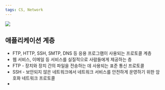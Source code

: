 ```yaml
---
tags: CS, Network
---
```

![](https://i.imgur.com/P5mCl45.png)

## 애플리케이션 계층
* FTP, HTTP, SSH, SMTP, DNS 등 응용 프로그램이 사용되는 프로토콜 계층
* 웹 서비스, 이메일 등 서비스를 실질적으로 사람들에게 제공하는 층
* FTP - 장치와 장치 간의 파일을 전송하는 데 사용되는 표준 통신 프로토콜
* SSH - 보안되지 않은 네트워크에서 네트워크 서비스를 안전하게 운영하기 위한 암호화 네트워크 프로토콜
* 